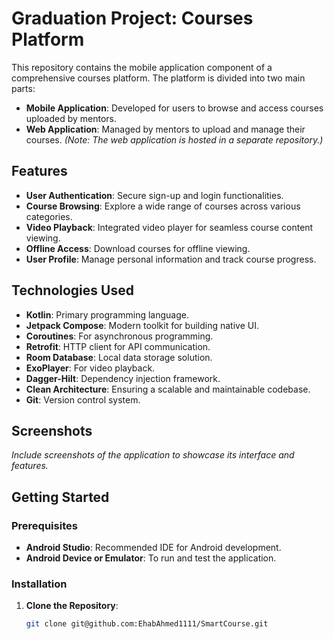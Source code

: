 # Graduation Project: Courses Platform

This repository contains the mobile application component of a comprehensive courses platform. The platform is divided into two main parts:

- **Mobile Application**: Developed for users to browse and access courses uploaded by mentors.
- **Web Application**: Managed by mentors to upload and manage their courses. *(Note: The web application is hosted in a separate repository.)*

## Features

- **User Authentication**: Secure sign-up and login functionalities.
- **Course Browsing**: Explore a wide range of courses across various categories.
- **Video Playback**: Integrated video player for seamless course content viewing.
- **Offline Access**: Download courses for offline viewing.
- **User Profile**: Manage personal information and track course progress.

## Technologies Used

- **Kotlin**: Primary programming language.
- **Jetpack Compose**: Modern toolkit for building native UI.
- **Coroutines**: For asynchronous programming.
- **Retrofit**: HTTP client for API communication.
- **Room Database**: Local data storage solution.
- **ExoPlayer**: For video playback.
- **Dagger-Hilt**: Dependency injection framework.
- **Clean Architecture**: Ensuring a scalable and maintainable codebase.
- **Git**: Version control system.

## Screenshots

*Include screenshots of the application to showcase its interface and features.*

## Getting Started

### Prerequisites

- **Android Studio**: Recommended IDE for Android development.
- **Android Device or Emulator**: To run and test the application.

### Installation

1. **Clone the Repository**:
   ```bash
   git clone git@github.com:EhabAhmed1111/SmartCourse.git
